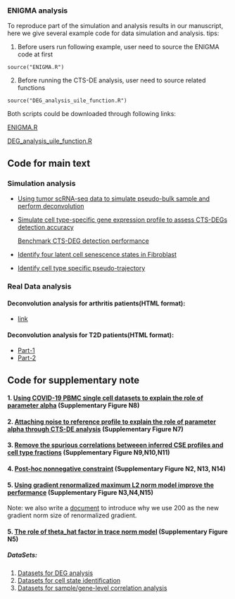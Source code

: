 ### ENIGMA analysis
To reproduce part of the simulation and analysis results in our manuscript, here we give several example code for data simulation and analysis.
tips:
1. Before users run following example, user need to source the ENIGMA code at first
```
source("ENIGMA.R")
```
2. Before running the CTS-DE analysis, user need to source related functions
```
source("DEG_analysis_uile_function.R")
```
Both scripts could be downloaded through following links:

[ENIGMA.R](https://github.com/WWXkenmo/ENIGMA/blob/main/ENIGMA_analysis/ENIGMA_Script/ENIGMA.R)

[DEG_analysis_uile_function.R](https://github.com/WWXkenmo/ENIGMA/blob/main/ENIGMA_analysis/ENIGMA_Script/DEG_analysis_uile_function.R)

## Code for main text
### Simulation analysis
* [Using tumor scRNA-seq data to simulate pseudo-bulk sample and perform deconvolution](https://github.com/WWXkenmo/ENIGMA/blob/main/ENIGMA_analysis/ENIGMA_Script/Simulation%20(scRNA-seq).R)

* [Simulate cell type-specific gene expression profile to assess CTS-DEGs detection accuracy](https://github.com/WWXkenmo/ENIGMA/blob/main/ENIGMA_analysis/ENIGMA_Script/Simulation%20(DEG).R)

  [Benchmark CTS-DEG detection performance](https://github.com/WWXkenmo/ENIGMA/blob/main/ENIGMA_analysis/ENIGMA_Script/DEG_analysis.R)

* [Identify four latent cell senescence states in Fibroblast](https://github.com/WWXkenmo/ENIGMA/blob/main/ENIGMA_analysis/ENIGMA_Script/latentCellState.R)

* [Identify cell type specific pseudo-trajectory](https://github.com/WWXkenmo/ENIGMA/blob/main/ENIGMA_analysis/ENIGMA_Script/ESCO_path.R)

### Real Data analysis
#### Deconvolution analysis for arthritis patients(HTML format): 
* [link](https://htmlpreview.github.io/?https://github.com/WWXkenmo/ENIGMA/blob/main/ENIGMA_analysis/Real_Data_Analysis/RA/Deconvolution-Analysis-for-Arthritis-Patients.html)
#### Deconvolution analysis for T2D patients(HTML format): 
* [Part-1](https://htmlpreview.github.io/?https://github.com/WWXkenmo/ENIGMA/blob/main/ENIGMA_analysis/Real_Data_Analysis/pancreas/The-deconvolution-analysis-in-pancreas-islet-tissues.html)
* [Part-2](https://htmlpreview.github.io/?https://github.com/WWXkenmo/ENIGMA/blob/main/ENIGMA_analysis/Real_Data_Analysis/pancreas/Beta-cell-type-specific-network-in-pancreas-islet-tissues.html)

## Code for supplementary note
#### 1. [Using COVID-19 PBMC single cell datasets to explain the role of parameter alpha](https://github.com/WWXkenmo/ENIGMA/blob/main/ENIGMA_analysis/ENIGMA_Script/Simulation(mutilPaltforms).R) (Supplementary Figure N8)

#### 2. [Attaching noise to reference profile to explain the role of parameter alpha through CTS-DE analysis](https://github.com/WWXkenmo/ENIGMA/blob/main/ENIGMA_analysis/ENIGMA_Script/ADMM_noise.R) (Supplementary Figure N7)

#### 3. [Remove the spurious correlations betweeen inferred CSE profiles and cell type fractions](https://github.com/WWXkenmo/ENIGMA/blob/main/ENIGMA_analysis/ENIGMA_Script/Normalize_celltype_fractions.R) (Supplementary Figure N9,N10,N11)

#### 4. [Post-hoc nonnegative constraint](https://github.com/WWXkenmo/ENIGMA/blob/main/ENIGMA_analysis/ENIGMA_Script/NegativeValueEffects.R) (Supplementary Figure N2, N13, N14)

#### 5. [Using gradient renormalized maximum L2 norm model improve the performance](https://github.com/WWXkenmo/ENIGMA/blob/main/ENIGMA_analysis/ENIGMA_Script/Renomarlization_solver_compare_new.R) (Supplementary Figure N3,N4,N15)
  Note: we also write a [document](https://github.com/WWXkenmo/ENIGMA/blob/master/vignettes/Why-fixed-renormalized-gradient-norm-size-%3D-200.pdf) to introduce why we use 200 as the new gradient norm size of renormalized gradient.
  
#### 5. [The role of theta_hat factor in trace norm model](https://github.com/WWXkenmo/ENIGMA/blob/main/ENIGMA_analysis/ENIGMA_Script/loss_design_explain.R) (Supplementary Figure N5)

#####  DataSets: 
1. [Datasets for DEG analysis](https://github.com/WWXkenmo/ENIGMA/tree/main/ENIGMA_analysis/Data/DEG_example_data)
2. [Datasets for cell state identification](https://github.com/WWXkenmo/ENIGMA/tree/main/ENIGMA_analysis/Data/CellStateIdentification)
3. [Datasets for sample/gene-level correlation analysis](https://github.com/WWXkenmo/ENIGMA/blob/main/ENIGMA_analysis/Data/CSE_correlation)
